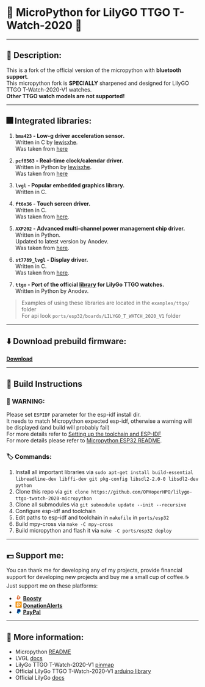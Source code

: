 # :snake: MicroPython for LilyGO TTGO T-Watch-2020 :snake:
************************************************************************
## 📄 Description:
This is a fork of the official version of the micropython with **bluetooth support**. \
This micropython fork is **SPECIALLY** sharpened and designed for LilyGO TTGO T-Watch-2020-V1 watches.  \
**Other TTGO watch models are not supported!**
************************************************************************
## 🎆 Integrated libraries:
1. **`bma423` - Low-g driver acceleration sensor.** \
   Written in C by [lewisxhe](https://github.com/lewisxhe). \
   Was taken from [here](https://github.com/lewisxhe/MicroPython_ESP32_psRAM_LoBo)

2. **`pcf8563` - Real-time clock/calendar driver.** \
   Written in Python by [lewisxhe](https://github.com/lewisxhe).  \
   Was taken from [here](https://github.com/lewisxhe/MicroPython_ESP32_psRAM_LoBo)

3. **`lvgl` - Popular embedded graphics library.** \
   Written in C.

4. **`ft6x36` - Touch screen driver.** \
   Written in C.  \
   Was taken from [here](https://github.com/lvgl/lv_port_esp32).

5. **`AXP202` - Advanced multi-channel power management chip driver.** \
   Written in Python.  \
   Updated to latest version by Anodev.  \
   Was taken from [here](https://github.com/lewisxhe/MicroPython_ESP32_psRAM_LoBo).

6. **`st7789_lvgl` - Display driver.** \
   Written in C. \
   Was taken from [here](https://github.com/lvgl/lv_port_esp32).
7. **`ttgo` - Port of the official [library](https://github.com/Xinyuan-LilyGO/TTGO_TWatch_Library) for LilyGo TTGO watches.** \
   Written in Python by Anodev.

> Examples of using these libraries are located in the `examples/ttgo/` folder \
> For api look `ports/esp32/boards/LILYGO_T_WATCH_2020_V1` folder
************************************************************************
## :arrow_down: Download prebuild firmware:
**[Download](https://github.com/OPHoperHPO/lilygo-ttgo-twatch-2020-micropython/releases/download/1.2/firmware.bin)**
************************************************************************
## 🔨 Build Instructions
### 🧷 WARNING:
Please set `ESPIDF` parameter for the esp-idf install dir. \
It needs to match Micropython expected esp-idf, otherwise a warning will be displayed (and build will probably fail) \
For more details refer to [Setting up the toolchain and ESP-IDF](https://github.com/littlevgl/lv_micropython/blob/master/ports/esp32/README.md#setting-up-the-toolchain-and-esp-idf) \
For more details please refer to [Micropython ESP32 README](https://github.com/micropython/micropython/blob/master/ports/esp32/README.md).
### 🏷 Commands:
1. Install all important libraries via `sudo apt-get install build-essential libreadline-dev libffi-dev git pkg-config libsdl2-2.0-0 libsdl2-dev python`
2. Clone this repo via `git clone https://github.com/OPHoperHPO/lilygo-ttgo-twatch-2020-micropython`
3. Clone all submodules via `git submodule update --init --recursive`
4. Configure esp-idf and toolchain
5. Edit paths to esp-idf and toolchain in `makefile` in `ports/esp32`
6. Build mpy-cross via `make -C mpy-cross`
7. Build micropython and flash it via `make -C ports/esp32 deploy`
************************************************************************
## 💵 Support me:
  You can thank me for developing any of my projects, provide financial support for developing new projects and buy me a small cup of coffee.☕ \
  Just support me on these platforms:
  * ![](https://github.com/OPHoperHPO/OPHoperHPO/raw/master/assets/imgs/boosty_logo.jpeg) [**Boosty**](https://boosty.to/anodev)
  * ![](https://github.com/OPHoperHPO/OPHoperHPO/raw/master/assets/imgs/donationalerts_logo.png) [**DonationAlerts**](https://www.donationalerts.com/r/anodev_development)
  * ![](https://github.com/OPHoperHPO/OPHoperHPO/raw/master/assets/imgs/paypal_logo.jpg) [**PayPal**](https://paypal.me/anodev)
************************************************************************
## 📄 More information:
* Micropython [README](https://github.com/micropython/micropython/blob/master/README.md)
* LVGL [docs](https://docs.lvgl.io/v7/en/html/get-started/micropython.html)
* LilyGo TTGO T-Watch-2020-V1 [pinmap](https://github.com/Xinyuan-LilyGO/TTGO_TWatch_Library/blob/master/docs/pinmap.md)
* Official LilyGo TTGO T-Watch-2020-V1 [arduino library](https://github.com/Xinyuan-LilyGO/TTGO_TWatch_Library)
* Official LilyGo [docs](https://t-watch-document-en.readthedocs.io/en/latest/introduction/product/2020.html)
